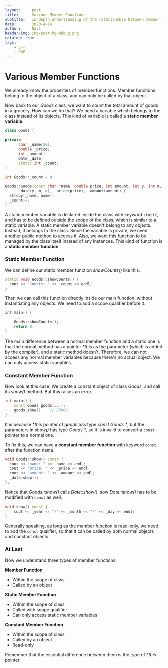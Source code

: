 ```yaml
---
layout:     post
title:      Various Member Functions
subtitle:   In-depth understanding of the relationship between member functions
date:       2020-4-16
author:     Navi
header-img: img/post-bg-debug.png
catalog: true
tags:
    - C++
    - OOP
---
```




# Various Member Functions

We already know the properties of member functions. Member functions belong to the object of a class, and can only be called by that object.

Now back to our *Goods* class, we want to count the total amount of goods in a grocery. How can we do that? We need a variable which belongs to the class instead of its objects. This kind of variable is called a **static member variable**.

```cpp
class Goods {
	...
private:
      char _name[20];
      double _price;
      int _amount;
      Date _date;
      static int _count;
}

int Goods::_count = 0;

Goods::Goods(const char *name, double price, int amount, int y, int m, int d)
    : _date(y, m, d), _price(price), _amount(amount) {
  strcpy(_name, name);
  _count++;
}
```

A static member variable is declared inside the class with keyword `static`, and has to be defined outside the scope of the class, which is similar to a static variable. A static member variable doesn't belong to any objects. Instead, it belongs to the class. Since the variable is private, we need another public method to access it. Also, we want this function to be managed by the class itself instead of any instances. This kind of function is a **static member function**.

### Static Member Function

We can define our static member function *showCounts()* like this.

```cpp
static void Goods::showCounts() {
  cout << "Counts: " << _count << endl;
}
```

Then we can call this function directly inside our main function, without instantiating any objects. We need to add a scope qualifier before it.

```cpp
int main() {
    ...
	Goods::showCounts();
    return 0;
}
```

The main difference between a normal member function and a static one is that the normal method has a pointer **this* as the parameter (which is added by the compiler), and a static method doesn't. Therefore, we can not access any normal member variables because there's no actual object. We can only access static variables.

### Constant Member Function

Now look at this case. We create a constant object of class *Goods*, and call its *show()* method. But this raises an error.

```cpp
int main() {
    const Goods goods(...);
    goods.show()	// ERROR
}
```

It is because **this* pointer of *goods* has type *const Goods \**, but the parameters in *show()* has type *Goods \**, so it is invalid to convert a `const` pointer to a normal one.

To fix this, we can have a **constant member function** with keyword `const` after the function name.

```cpp
void Goods::show() const {
  cout << "name: " << _name << endl;
  cout << "price: " << _price << endl;
  cout << "amount: " << _amount << endl;
  _date.show();
};
```

Notice that *Goods::show()* calls *Date::show()*, sow *Date::show()* has to be modified with `const` as well.

```cpp
void show() const { 
    cout << _year << "/" << _month << "/" << _day << endl; 
}
```

Generally speaking, as long as the member function is read-only, we need to add the `const` qualifier, so that it can be called by both normal objects and constant objects.

### At Last

Now we understand three types of member functions.

**Member Function**

- Within the scope of class
- Called by an object

**Static Member Function**

- Within the scope of class
- Called with scope qualifier
- Can only access static member variables

**Constant Member Function**

- Within the scope of class
- Called by an object
- Read-only

Remember that the essential difference between them is the type of **this* pointer.